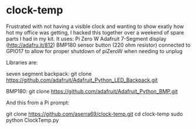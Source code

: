 # clock-temp
Frustrated with not having a visible clock and wanting to show exatly how hot my office was getting, I hacked this together over a weekend of spare parts I had in my kit.  It uses:
  Pi Zero W
  Adafruit 7-Segment display (http://adafru.it/812)
  BMP180 sensor
  button (220 ohm resistor) connected to GPIO17 to allow for proper shutdown of piZeroW when needing to unplug
  
Libraries are:
  
  seven segment backpack: git clone https://github.com/adafruit/Adafruit_Python_LED_Backpack.git
  
  BMP180: git clone https://github.com/adafruit/Adafruit_Python_BMP.git
  
And this from a Pi prompt:
  
  git clone https://github.com/aserra69/clock-temp.git
  cd clock-temp
  sudo python ClockTemp.py
